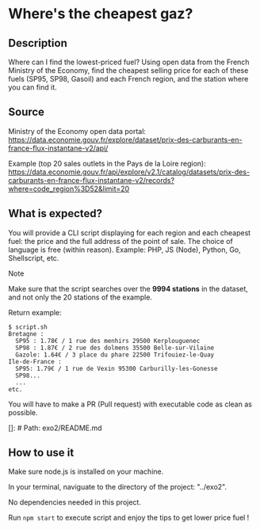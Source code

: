 # Where's the cheapest gaz?

## Description

Where can I find the lowest-priced fuel? Using open data from the French Ministry of the Economy, find the cheapest selling price for each of these fuels (SP95, SP98, Gasoil) and each French region, and the station where you can find it.

## Source

Ministry of the Economy open data portal: <https://data.economie.gouv.fr/explore/dataset/prix-des-carburants-en-france-flux-instantane-v2/api/>

Example (top 20 sales outlets in the Pays de la Loire region): <https://data.economie.gouv.fr/api/explore/v2.1/catalog/datasets/prix-des-carburants-en-france-flux-instantane-v2/records?where=code_region%3D52&limit=20>

## What is expected?

You will provide a CLI script displaying for each region and each cheapest fuel: the price and the full address of the point of sale.
The choice of language is free (within reason). Example: PHP, JS (Node), Python, Go, Shellscript, etc.

> [!NOTE]
> Make sure that the script searches over the **9994 stations** in the dataset, and not only the 20 stations of the example.

Return example:

```shell
$ script.sh
Bretagne :
  SP95 : 1.78€ / 1 rue des menhirs 29500 Kerplouguenec
  SP98 : 1.87€ / 2 rue des dolmens 35500 Belle-sur-Vilaine
  Gazole: 1.64€ / 3 place du phare 22500 Trifouiez-le-Quay
Ile-de-France :
  SP95: 1.79€ / 1 rue de Vexin 95300 Carburilly-les-Gonesse
  SP98...
  ...
etc.
```

You will have to make a PR (Pull request) with executable code as clean as possible.

[]: # Path: exo2/README.md

## How to use it

Make sure node.js is installed on your machine.

In your terminal, naviguate to the directory of the project: "../exo2".

No dependencies needed in this project.

Run `npm start` to execute script and enjoy the tips to get lower price fuel !
